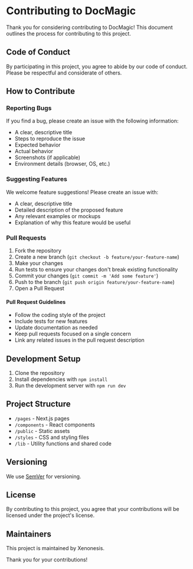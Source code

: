 # Contributing to DocMagic

Thank you for considering contributing to DocMagic! This document outlines the process for contributing to this project.

## Code of Conduct

By participating in this project, you agree to abide by our code of conduct. Please be respectful and considerate of others.

## How to Contribute

### Reporting Bugs

If you find a bug, please create an issue with the following information:
- A clear, descriptive title
- Steps to reproduce the issue
- Expected behavior
- Actual behavior
- Screenshots (if applicable)
- Environment details (browser, OS, etc.)

### Suggesting Features

We welcome feature suggestions! Please create an issue with:
- A clear, descriptive title
- Detailed description of the proposed feature
- Any relevant examples or mockups
- Explanation of why this feature would be useful

### Pull Requests

1. Fork the repository
2. Create a new branch (`git checkout -b feature/your-feature-name`)
3. Make your changes
4. Run tests to ensure your changes don't break existing functionality
5. Commit your changes (`git commit -m 'Add some feature'`)
6. Push to the branch (`git push origin feature/your-feature-name`)
7. Open a Pull Request

#### Pull Request Guidelines

- Follow the coding style of the project
- Include tests for new features
- Update documentation as needed
- Keep pull requests focused on a single concern
- Link any related issues in the pull request description

## Development Setup

1. Clone the repository
2. Install dependencies with `npm install`
3. Run the development server with `npm run dev`

## Project Structure

- `/pages` - Next.js pages
- `/components` - React components
- `/public` - Static assets
- `/styles` - CSS and styling files
- `/lib` - Utility functions and shared code

## Versioning

We use [SemVer](http://semver.org/) for versioning.

## License

By contributing to this project, you agree that your contributions will be licensed under the project's license.

## Maintainers

This project is maintained by Xenonesis.

Thank you for your contributions!